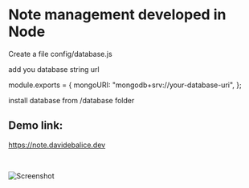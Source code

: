 # Note management developed in Node

Create a file config/database.js

add you database string url

module.exports = {
mongoURI:
"mongodb+srv://your-database-uri",
};

install database from /database folder

## Demo link:

https://note.davidebalice.dev

<br>

![Screenshot](https://www.aroundweb.it/screenshot/note-node.jpg)
